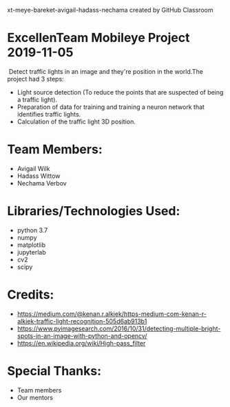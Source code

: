 xt-meye-bareket-avigail-hadass-nechama created by GitHub Classroom
​
# ExcellenTeam Mobileye Project 2019-11-05
​
Detect traffic lights in an image and they're position in the world.
​
The project had 3 steps:
* Light source detection (To reduce the points that are suspected of being a traffic light).
* Preparation of data for training and training a neuron network that identifies traffic lights.
* Calculation of the traffic light 3D position.
​
# Team Members:
* Avigail Wilk
* Hadass Wittow
* Nechama Verbov
​
# Libraries/Technologies Used:
* python 3.7
* numpy
* matplotlib
* jupyterlab
* cv2
* scipy
​
# Credits:
* https://medium.com/@kenan.r.alkiek/https-medium-com-kenan-r-alkiek-traffic-light-recognition-505d6ab913b1
* https://www.pyimagesearch.com/2016/10/31/detecting-multiple-bright-spots-in-an-image-with-python-and-opencv/
* https://en.wikipedia.org/wiki/High-pass_filter
​
# Special Thanks:
* Team members
* Our mentors
